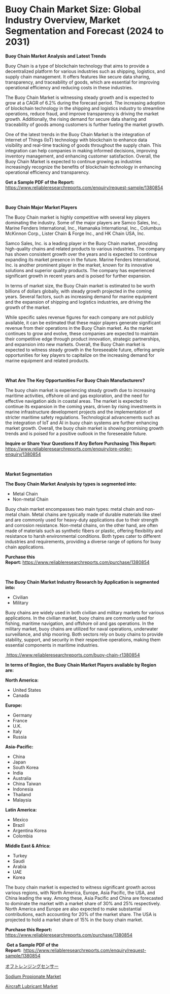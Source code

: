 <p><h1>Buoy Chain Market Size: Global Industry Overview, Market Segmentation and Forecast (2024 to 2031)</h1></p><p><strong>Buoy Chain Market Analysis and Latest Trends</strong></p>
<p><p>Buoy Chain is a type of blockchain technology that aims to provide a decentralized platform for various industries such as shipping, logistics, and supply chain management. It offers features like secure data sharing, transparency, and traceability of goods, which are essential for improving operational efficiency and reducing costs in these industries.</p><p>The Buoy Chain Market is witnessing steady growth and is expected to grow at a CAGR of 6.2% during the forecast period. The increasing adoption of blockchain technology in the shipping and logistics industry to streamline operations, reduce fraud, and improve transparency is driving the market growth. Additionally, the rising demand for secure data sharing and traceability of goods among customers is further fueling the market growth.</p><p>One of the latest trends in the Buoy Chain Market is the integration of Internet of Things (IoT) technology with blockchain to enhance data visibility and real-time tracking of goods throughout the supply chain. This integration can help companies in making informed decisions, improving inventory management, and enhancing customer satisfaction. Overall, the Buoy Chain Market is expected to continue growing as industries increasingly recognize the benefits of blockchain technology in enhancing operational efficiency and transparency.</p></p>
<p><strong>Get a Sample PDF of the Report:&nbsp;</strong> <a href="https://www.reliableresearchreports.com/enquiry/request-sample/1380854">https://www.reliableresearchreports.com/enquiry/request-sample/1380854</a></p>
<p>&nbsp;</p>
<p><strong>Buoy Chain Major Market Players</strong></p>
<p><p>The Buoy Chain market is highly competitive with several key players dominating the industry. Some of the major players are Samco Sales, Inc., Marine Fenders International, Inc., Hamanaka International, Inc., Columbus McKinnon Corp., Lister Chain & Forge Inc., and HK Chain USA, Inc.</p><p>Samco Sales, Inc. is a leading player in the Buoy Chain market, providing high-quality chains and related products to various industries. The company has shown consistent growth over the years and is expected to continue expanding its market presence in the future. Marine Fenders International, Inc. is another prominent player in the market, known for its innovative solutions and superior quality products. The company has experienced significant growth in recent years and is poised for further expansion.</p><p>In terms of market size, the Buoy Chain market is estimated to be worth billions of dollars globally, with steady growth projected in the coming years. Several factors, such as increasing demand for marine equipment and the expansion of shipping and logistics industries, are driving the growth of the market.</p><p>While specific sales revenue figures for each company are not publicly available, it can be estimated that these major players generate significant revenue from their operations in the Buoy Chain market. As the market continues to grow and evolve, these companies are expected to maintain their competitive edge through product innovation, strategic partnerships, and expansion into new markets. Overall, the Buoy Chain market is expected to witness steady growth in the foreseeable future, offering ample opportunities for key players to capitalize on the increasing demand for marine equipment and related products.</p></p>
<p>&nbsp;</p>
<p><strong>What Are The Key Opportunities For Buoy Chain Manufacturers?</strong></p>
<p><p>The buoy chain market is experiencing steady growth due to increasing maritime activities, offshore oil and gas exploration, and the need for effective navigation aids in coastal areas. The market is expected to continue its expansion in the coming years, driven by rising investments in marine infrastructure development projects and the implementation of stricter maritime safety regulations. Technological advancements such as the integration of IoT and AI in buoy chain systems are further enhancing market growth. Overall, the buoy chain market is showing promising growth trends and is poised for a positive outlook in the foreseeable future.</p></p>
<p><strong>Inquire or Share Your Questions If Any Before Purchasing This Report:</strong> <a href="https://www.reliableresearchreports.com/enquiry/pre-order-enquiry/1380854">https://www.reliableresearchreports.com/enquiry/pre-order-enquiry/1380854</a></p>
<p>&nbsp;</p>
<p><strong>Market Segmentation</strong></p>
<p><strong>The Buoy Chain Market Analysis by types is segmented into:</strong></p>
<p><ul><li>Metal Chain</li><li>Non-metal Chain</li></ul></p>
<p><p>Buoy chain market encompasses two main types: metal chain and non-metal chain. Metal chains are typically made of durable materials like steel and are commonly used for heavy-duty applications due to their strength and corrosion resistance. Non-metal chains, on the other hand, are often made of materials such as synthetic fibers or plastic, offering flexibility and resistance to harsh environmental conditions. Both types cater to different industries and requirements, providing a diverse range of options for buoy chain applications.</p></p>
<p><strong>Purchase this Report:&nbsp;</strong><a href="https://www.reliableresearchreports.com/purchase/1380854">https://www.reliableresearchreports.com/purchase/1380854</a></p>
<p>&nbsp;</p>
<p><strong>The Buoy Chain Market Industry Research by Application is segmented into:</strong></p>
<p><ul><li>Civilian</li><li>Military</li></ul></p>
<p><p>Buoy chains are widely used in both civilian and military markets for various applications. In the civilian market, buoy chains are commonly used for fishing, maritime navigation, and offshore oil and gas operations. In the military market, buoy chains are utilized for naval operations, underwater surveillance, and ship mooring. Both sectors rely on buoy chains to provide stability, support, and security in their respective operations, making them essential components in maritime industries.</p></p>
<p><a href="https://www.reliableresearchreports.com/buoy-chain-r1380854">&nbsp;https://www.reliableresearchreports.com/buoy-chain-r1380854</a></p>
<p><strong>In terms of Region, the Buoy Chain Market Players available by Region are:</strong></p>
<p>
    <p> <strong> North America: </strong>
        <ul>
            <li>United States</li>
            <li>Canada</li>
        </ul>
        </p> 
    <p> <strong> Europe: </strong>
        <ul>
            <li>Germany</li>
            <li>France</li>
            <li>U.K.</li>
            <li>Italy</li>
            <li>Russia</li>
        </ul>
        </p> 
    <p> <strong> Asia-Pacific: </strong>
        <ul>
            <li>China</li>
            <li>Japan</li>
            <li>South Korea</li>
            <li>India</li>
            <li>Australia</li>
            <li>China Taiwan</li>
            <li>Indonesia</li>
            <li>Thailand</li>
            <li>Malaysia</li>
        </ul>
        </p> 
    <p> <strong> Latin America: </strong>
        <ul>
            <li>Mexico</li>
            <li>Brazil</li>
            <li>Argentina Korea</li>
            <li>Colombia</li>
        </ul>
        </p> 
    <p> <strong> Middle East & Africa: </strong>
        <ul>
            <li>Turkey</li>
            <li>Saudi</li>
            <li>Arabia</li>
            <li>UAE</li>
            <li>Korea</li>
        </ul>
    </p>
    </p>
<p><p>The buoy chain market is expected to witness significant growth across various regions, with North America, Europe, Asia Pacific, the USA, and China leading the way. Among these, Asia Pacific and China are forecasted to dominate the market with a market share of 30% and 25% respectively. North America and Europe are also expected to make substantial contributions, each accounting for 20% of the market share. The USA is projected to hold a market share of 15% in the buoy chain market.</p></p>
<p><strong>Purchase this Report: </strong><a href="https://www.reliableresearchreports.com/purchase/1380854">https://www.reliableresearchreports.com/purchase/1380854</a></p>
<p>&nbsp;<strong>Get a Sample PDF of the Report:&nbsp;&nbsp;</strong><a href="https://www.reliableresearchreports.com/enquiry/request-sample/1380854">https://www.reliableresearchreports.com/enquiry/request-sample/1380854</a></p>
<p><strong></strong></p>
<p><p><a href="https://medium.com/@trevawiszk20231/tof%E3%83%AC%E3%83%B3%E3%82%B8%E3%83%B3%E3%82%B0%E3%82%BB%E3%83%B3%E3%82%B5%E3%83%BC%E5%B8%82%E5%A0%B4%E3%81%AE%E3%83%88%E3%83%AC%E3%83%B3%E3%83%89%E3%81%A8%E5%B8%82%E5%A0%B4%E5%88%86%E6%9E%90%E3%81%AF-2024%E5%B9%B4%E3%81%8B%E3%82%892031%E5%B9%B4%E3%81%AE%E6%9C%9F%E9%96%93%E3%81%AB%E4%BA%88%E6%B8%AC%E3%81%95%E3%82%8C%E3%81%A6%E3%81%84%E3%81%BE%E3%81%99-ac2024f1030a">オフトレンジングセンサー</a></p><p><a href="https://www.linkedin.com/pulse/sodium-propionate-market-size-examines-its-scope-primary-lcgoe?trackingId=ZU3qUkcYMpGEXDWLnNV%2Big%3D%3D">Sodium Propionate Market</a></p><p><a href="https://www.linkedin.com/pulse/aircraft-lubricant-market-dynamics-2024-2031-also-its-trends-eqoye?trackingId=j0NT7bAs3j%2Fxle0ZhNBhVQ%3D%3D">Aircraft Lubricant Market</a></p></p>